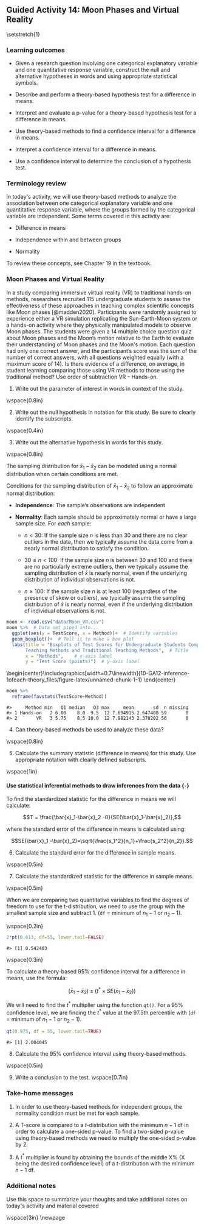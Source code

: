## Guided Activity 14: Moon Phases and Virtual Reality

\setstretch{1}

### Learning outcomes

* Given a research question involving one categorical explanatory variable and one quantitative response variable, construct the null and alternative hypotheses
  in words and using appropriate statistical symbols.

* Describe and perform a theory-based hypothesis test for a difference in means.

* Interpret and evaluate a p-value for a theory-based hypothesis test for a difference in means.

* Use theory-based methods to find a confidence interval for a difference in means.

* Interpret a confidence interval for a difference in means.

* Use a confidence interval to determine the conclusion of a hypothesis test.

### Terminology review

In today's activity, we will use theory-based methods to analyze the association between one categorical explanatory variable and one quantitative response variable, where the groups formed by the categorical variable are independent. Some terms covered in this activity are:

* Difference in means

* Independence within and between groups

* Normality

To review these concepts, see Chapter 19 in the textbook.


### Moon Phases and Virtual Reality 

In a study comparing immersive virtual reality (VR) to traditional hands-on methods, researchers recruited 115 undergraduate students to assess the effectiveness of these approaches in teaching complex scientific concepts like Moon phases [@madden2020]. Participants were randomly assigned to experience either a VR simulation replicating the Sun-Earth-Moon system or a hands-on activity where they physically manipulated models to observe Moon phases. The students were given a 14 multiple choice question quiz about Moon phases and the Moon’s motion relative to the Earth to evaluate their understanding of Moon phases and the Moon's motion. Each question had only one correct answer, and the participant’s score was the sum of the number of correct answers, with all questions weighted equally (with a maximum score of 14).  Is there evidence of a difference, on average, in student learning comparing those using VR methods to those using the traditional method? Use order of subtraction VR – Hands-on. 

1. Write out the parameter of interest in words in context of the study.

\vspace{0.8in}

2.  Write out the null hypothesis in notation for this study.  Be sure to clearly identify the subscripts.

\vspace{0.4in}

3. Write out the alternative hypothesis in words for this study.

\vspace{0.8in}

The sampling distribution for $\bar{x}_1-\bar{x}_2$ can be modeled using a normal distribution when certain conditions are met.

Conditions for the sampling distribution of $\bar{x}_1-\bar{x}_2$ to follow an approximate normal distribution:

* **Independence**: The sample’s observations are independent

* **Normality**: Each sample should be approximately normal or have a large sample size. For *each* sample:

    - $n < 30$: If the sample size $n$ is less than 30 and there are no clear outliers in the data, then we typically assume the data come from a nearly normal distribution to satisfy the condition.

    - $30 \le n < 100$: If the sample size $n$ is between 30 and 100 and there are no particularly extreme outliers, then we typically assume the sampling distribution of $\bar{x}$ is nearly normal, even if the underlying distribution of individual observations is not.
    
     - $n \geq 100$: If the sample size $n$ is at least 100 (regardless of the presence of skew or outliers), we typically assume the sampling distribution of $\bar{x}$ is nearly normal, even if the underlying distribution of individual observations is not.
    

```r
moon <- read.csv("data/Moon_VR.csv")
moon %>%  # Data set piped into...
  ggplot(aes(y = TestScore, x = Method))+  # Identify variables
  geom_boxplot()+  # Tell it to make a box plot
  labs(title = "Boxplots of Test Scores for Undergraduate Students Comparing VR 
       Teaching Methods and Traditional Teaching Methods",  # Title
       x = "Methods",    # x-axis label
       y = "Test Score (points)")  # y-axis label
```



\begin{center}\includegraphics[width=0.7\linewidth]{10-GA12-inference-1ofeach-theory_files/figure-latex/unnamed-chunk-1-1} \end{center}

```r
moon %>%
  reframe(favstats(TestScore~Method))
```

```
#>     Method min   Q1 median   Q3 max     mean       sd  n missing
#> 1 Hands-on   2 6.00    8.0  9.5  12 7.694915 2.647408 59       0
#> 2       VR   3 5.75    8.5 10.0  12 7.982143 2.370202 56       0
```

4.  Can theory-based methods be used to analyze these data?

\vspace{0.8in}

5. Calculate the summary statistic (difference in means) for this study.  Use appropriate notation with clearly defined subscripts.

\vspace{1in}

#### Use statistical inferential methods to draw inferences from the data {-}

To find the standardized statistic for the difference in means we will calculate:

$$T = \frac{\bar{x}_1-\bar{x}_2 -0}{SE(\bar{x}_1-\bar{x}_2)},$$

where the standard error of the difference in means is calculated using:

$$SE(\bar{x}_1 -\bar{x}_2)=\sqrt{\frac{s_1^2}{n_1}+\frac{s_2^2}{n_2}}.$$

6.  Calculate the standard error for the difference in sample means.

\vspace{0.5in}

7.  Calculate the standardized statistic for the difference in sample means.

\vspace{0.5in}

When we are comparing two quantitative variables to find the degrees of freedom to use for the t-distribution, we need to use the group with the smallest sample size and subtract 1.  (`df` = minimum of $n_1 - 1$ or  $n_2 - 1$).  

\vspace{0.2in}


```r
2*pt(0.613, df=55, lower.tail=FALSE)
```

```
#> [1] 0.542403
```
\vspace{0.3in}

To calculate a theory-based 95\% confidence interval for a difference in means, use the formula:

$$(\bar{x}_1- \bar{x}_2)\pm (t^* \times SE(\bar{x}_1- \bar{x}_2))$$

We will need to find the $t^*$ multiplier using the function `qt()`.  For a 95\% confidence level, we are finding the $t^*$ value at the 97.5th percentile with (`df` = minimum of $n_1 - 1$ or  $n_2 - 1$).


```r
qt(0.975, df = 55, lower.tail=TRUE)
```

```
#> [1] 2.004045
```
8.  Calculate the 95\% confidence interval using theory-based methods.

\vspace{0.5in}

9. Write a conclusion to the test.
\vspace{0.7in}

### Take-home messages

1.  In order to use theory-based methods for independent groups, the normality condition must be met for each sample.  

2.  A T-score is compared to a $t$-distribution with the minimum $n - 1$ df in order to calculate a one-sided p-value. To find a two-sided p-value using theory-based methods we need to multiply the one-sided p-value by 2.  

3.  A $t^*$ multiplier is found by obtaining the bounds of the middle X% (X being the desired confidence level) of a $t$-distribution with the minimum $n - 1$ df.


### Additional notes

Use this space to summarize your thoughts and take additional notes on today's activity and material covered

\vspace{3in}
\newpage



